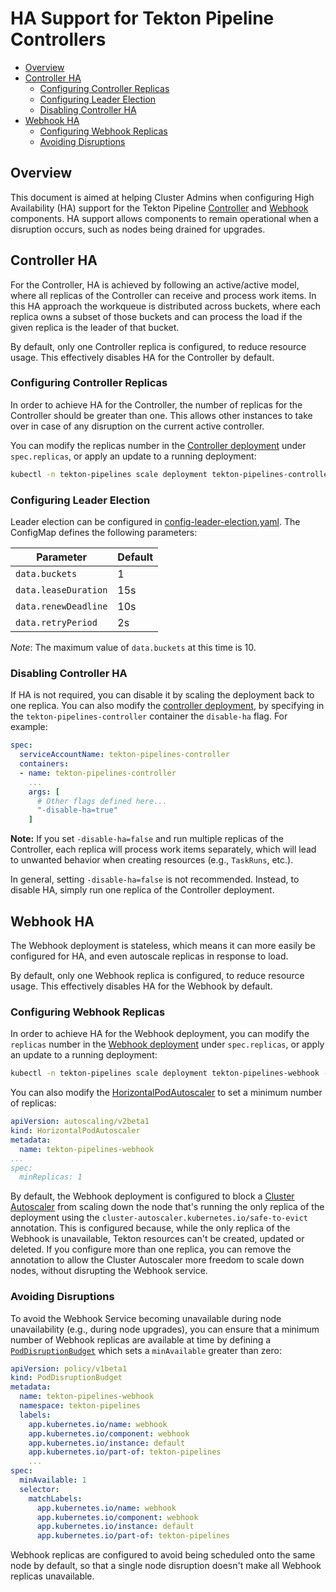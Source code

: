# HA Support for Tekton Pipeline Controllers

  - [Overview](#overview)
  - [Controller HA](#controller-ha)
    - [Configuring Controller Replicas](#configuring-controller-replicas)
    - [Configuring Leader Election](#configuring-leader-election)
    - [Disabling Controller HA](#disabling-controller-ha)
  - [Webhook HA](#webhook-ha)
    - [Configuring Webhook Replicas](#configuring-webhook-replicas)
    - [Avoiding Disruptions](#avoiding-disruptions)

## Overview

This document is aimed at helping Cluster Admins when configuring High Availability (HA) support for the Tekton Pipeline [Controller](./../config/controller.yaml) and [Webhook](./../config/webhook.yaml) components. HA support allows components to remain operational when a disruption occurs, such as nodes being drained for upgrades.

## Controller HA

For the Controller, HA is achieved by following an active/active model, where all replicas of the Controller can receive and process work items. In this HA approach the workqueue is distributed across buckets, where each replica owns a subset of those buckets and can process the load if the given replica is the leader of that bucket.

By default, only one Controller replica is configured, to reduce resource usage. This effectively disables HA for the Controller by default.

### Configuring Controller Replicas

In order to achieve HA for the Controller, the number of replicas for the Controller should be greater than one. This allows other instances to take over in case of any disruption on the current active controller.

You can modify the replicas number in the [Controller deployment](./../config/controller.yaml) under `spec.replicas`, or apply an update to a running deployment:

```sh
kubectl -n tekton-pipelines scale deployment tekton-pipelines-controller --replicas=3
```

### Configuring Leader Election

Leader election can be configured in [config-leader-election.yaml](./../config/config-leader-election.yaml). The ConfigMap defines the following parameters:

| Parameter            | Default  |
| -------------------- | -------- |
| `data.buckets`       | 1        |
| `data.leaseDuration` | 15s      |
| `data.renewDeadline` | 10s      |
| `data.retryPeriod`   | 2s       |

_Note_: The maximum value of `data.buckets` at this time is 10.

### Disabling Controller HA

If HA is not required, you can disable it by scaling the deployment back to one replica. You can also modify the [controller deployment](./../config/controller.yaml), by specifying in the `tekton-pipelines-controller` container the `disable-ha` flag. For example:

```yaml
spec:
  serviceAccountName: tekton-pipelines-controller
  containers:
  - name: tekton-pipelines-controller
    ...
    args: [
      # Other flags defined here...
      "-disable-ha=true"
    ]
```

**Note:** If you set `-disable-ha=false` and run multiple replicas of the Controller, each replica will process work items separately, which will lead to unwanted behavior when creating resources (e.g., `TaskRuns`, etc.).

In general, setting `-disable-ha=false` is not recommended. Instead, to disable HA, simply run one replica of the Controller deployment.

## Webhook HA

The Webhook deployment is stateless, which means it can more easily be configured for HA, and even autoscale replicas in response to load.

By default, only one Webhook replica is configured, to reduce resource usage. This effectively disables HA for the Webhook by default.

### Configuring Webhook Replicas

In order to achieve HA for the Webhook deployment, you can modify the `replicas` number in the [Webhook deployment](./../config/webhook.yaml) under `spec.replicas`, or apply an update to a running deployment:

```sh
kubectl -n tekton-pipelines scale deployment tekton-pipelines-webhook --replicas=3
```

You can also modify the [HorizontalPodAutoscaler](./../config/webhook-hpa.yaml) to set a minimum number of replicas:

```yaml
apiVersion: autoscaling/v2beta1
kind: HorizontalPodAutoscaler
metadata:
  name: tekton-pipelines-webhook
...
spec:
  minReplicas: 1
```

By default, the Webhook deployment is configured to block a [Cluster Autoscaler](https://github.com/kubernetes/autoscaler/tree/master/cluster-autoscaler) from scaling down the node that's running the only replica of the deployment using the `cluster-autoscaler.kubernetes.io/safe-to-evict` annotation.
This is configured because, while the only replica of the Webhook is unavailable, Tekton resources can't be created, updated or deleted.
If you configure more than one replica, you can remove the annotation to allow the Cluster Autoscaler more freedom to scale down nodes, without disrupting the Webhook service.

### Avoiding Disruptions

To avoid the Webhook Service becoming unavailable during node unavailability (e.g., during node upgrades), you can ensure that a minimum number of Webhook replicas are available at time by defining a [`PodDisruptionBudget`](https://kubernetes.io/docs/tasks/run-application/configure-pdb/) which sets a `minAvailable` greater than zero:

```yaml
apiVersion: policy/v1beta1
kind: PodDisruptionBudget
metadata:
  name: tekton-pipelines-webhook
  namespace: tekton-pipelines
  labels:
    app.kubernetes.io/name: webhook
    app.kubernetes.io/component: webhook
    app.kubernetes.io/instance: default
    app.kubernetes.io/part-of: tekton-pipelines
    ...
spec:
  minAvailable: 1
  selector:
    matchLabels:
      app.kubernetes.io/name: webhook
      app.kubernetes.io/component: webhook
      app.kubernetes.io/instance: default
      app.kubernetes.io/part-of: tekton-pipelines
```

Webhook replicas are configured to avoid being scheduled onto the same node by default, so that a single node disruption doesn't make all Webhook replicas unavailable.
